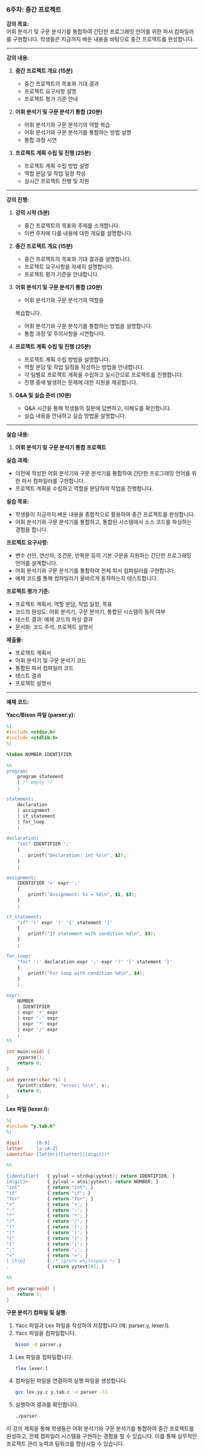 ### 6주차: 중간 프로젝트

**강의 목표:**  
어휘 분석기 및 구문 분석기를 통합하여 간단한 프로그래밍 언어를 위한 파서 컴파일러를 구현합니다. 학생들은 지금까지 배운 내용을 바탕으로 중간 프로젝트를 완성합니다.

---

**강의 내용:**

1. **중간 프로젝트 개요 (15분)**
   - 중간 프로젝트의 목표와 기대 결과
   - 프로젝트 요구사항 설명
   - 프로젝트 평가 기준 안내

2. **어휘 분석기 및 구문 분석기 통합 (20분)**
   - 어휘 분석기와 구문 분석기의 역할 복습
   - 어휘 분석기와 구문 분석기를 통합하는 방법 설명
   - 통합 과정 시연

3. **프로젝트 계획 수립 및 진행 (25분)**
   - 프로젝트 계획 수립 방법 설명
   - 역할 분담 및 작업 일정 작성
   - 실시간 프로젝트 진행 및 지원

---

**강의 진행:**

1. **강의 시작 (5분)**
   - 중간 프로젝트의 목표와 주제를 소개합니다.
   - 이번 주차에 다룰 내용에 대한 개요를 설명합니다.

2. **중간 프로젝트 개요 (15분)**
   - 중간 프로젝트의 목표와 기대 결과를 설명합니다.
   - 프로젝트 요구사항을 자세히 설명합니다.
   - 프로젝트 평가 기준을 안내합니다.

3. **어휘 분석기 및 구문 분석기 통합 (20분)**
   - 어휘 분석기와 구문 분석기의 역할을

   복습합니다.
   - 어휘 분석기와 구문 분석기를 통합하는 방법을 설명합니다.
   - 통합 과정 및 주의사항을 시연합니다.

4. **프로젝트 계획 수립 및 진행 (25분)**
   - 프로젝트 계획 수립 방법을 설명합니다.
   - 역할 분담 및 작업 일정을 작성하는 방법을 안내합니다.
   - 각 팀별로 프로젝트 계획을 수립하고 실시간으로 프로젝트를 진행합니다.
   - 진행 중에 발생하는 문제에 대한 지원을 제공합니다.

5. **Q&A 및 실습 준비 (10분)**
   - Q&A 시간을 통해 학생들의 질문에 답변하고, 이해도를 확인합니다.
   - 실습 내용을 안내하고 실습 방법을 설명합니다.

---

**실습 내용:**

1. **어휘 분석기 및 구문 분석기 통합 프로젝트**

**실습 과제:**
- 이전에 작성한 어휘 분석기와 구문 분석기를 통합하여 간단한 프로그래밍 언어를 위한 파서 컴파일러를 구현합니다.
- 프로젝트 계획을 수립하고 역할을 분담하여 작업을 진행합니다.

**실습 목표:**
- 학생들이 지금까지 배운 내용을 종합적으로 활용하여 중간 프로젝트를 완성합니다.
- 어휘 분석기와 구문 분석기를 통합하고, 통합된 시스템에서 소스 코드를 파싱하는 경험을 합니다.

**프로젝트 요구사항:**
- 변수 선언, 연산자, 조건문, 반복문 등의 기본 구문을 지원하는 간단한 프로그래밍 언어를 설계합니다.
- 어휘 분석기와 구문 분석기를 통합하여 전체 파서 컴파일러를 구현합니다.
- 예제 코드를 통해 컴파일러가 올바르게 동작하는지 테스트합니다.

**프로젝트 평가 기준:**
- 프로젝트 계획서: 역할 분담, 작업 일정, 목표
- 코드의 완성도: 어휘 분석기, 구문 분석기, 통합된 시스템의 동작 여부
- 테스트 결과: 예제 코드의 파싱 결과
- 문서화: 코드 주석, 프로젝트 설명서

**제출물:**
- 프로젝트 계획서
- 어휘 분석기 및 구문 분석기 코드
- 통합된 파서 컴파일러 코드
- 테스트 결과
- 프로젝트 설명서

---

**예제 코드:**

**Yacc/Bison 파일 (parser.y):**

```yacc
%{
#include <stdio.h>
#include <stdlib.h>
%}

%token NUMBER IDENTIFIER

%%
program:
    program statement
    | /* empty */
    ;

statement:
    declaration
    | assignment
    | if_statement
    | for_loop
    ;

declaration:
    "int" IDENTIFIER ';'
    {
        printf("Declaration: int %s\n", $2);
    }
    ;

assignment:
    IDENTIFIER '=' expr ';'
    {
        printf("Assignment: %s = %d\n", $1, $3);
    }
    ;

if_statement:
    "if" '(' expr ')' '{' statement '}'
    {
        printf("If statement with condition %d\n", $3);
    }
    ;

for_loop:
    "for" '(' declaration expr ';' expr ')' '{' statement '}'
    {
        printf("For loop with condition %d\n", $4);
    }
    ;

expr:
    NUMBER
    | IDENTIFIER
    | expr '+' expr
    | expr '-' expr
    | expr '*' expr
    | expr '/' expr
    ;
%%

int main(void) {
    yyparse();
    return 0;
}

int yyerror(char *s) {
    fprintf(stderr, "error: %s\n", s);
    return 0;
}
```

**Lex 파일 (lexer.l):**

```lex
%{
#include "y.tab.h"
%}

digit      [0-9]
letter     [a-zA-Z]
identifier {letter}({letter}|{digit})*

%%

{identifier}   { yylval = strdup(yytext); return IDENTIFIER; }
{digit}+       { yylval = atoi(yytext); return NUMBER; }
"int"          { return "int"; }
"if"           { return "if"; }
"for"          { return "for"; }
"+"            { return '+'; }
"-"            { return '-'; }
"*"            { return '*'; }
"/"            { return '/'; }
"("            { return '('; }
")"            { return ')'; }
"{"            { return '{'; }
"}"            { return '}'; }
";"            { return ';'; }
"="            { return '='; }
[ \t\n]        { /* ignore whitespace */ }
.              { return yytext[0]; }

%%

int yywrap(void) {
    return 1;
}
```

**구문 분석기 컴파일 및 실행:**

1. Yacc 파일과 Lex 파일을 작성하여 저장합니다 (예: parser.y, lexer.l).
2. Yacc 파일을 컴파일합니다.
   ```sh
   bison -d parser.y
   ```
3. Lex 파일을 컴파일합니다.
   ```sh
   flex lexer.l
   ```
4. 컴파일된 파일을 연결하여 실행 파일을 생성합니다.
   ```sh
   gcc lex.yy.c y.tab.c -o parser -ll
   ```
5. 실행하여 결과를 확인합니다.
   ```sh
   ./parser
   ```

이 강의 계획을 통해 학생들은 어휘 분석기와 구문 분석기를 통합하여 중간 프로젝트를 완성하고, 전체 컴파일러 시스템을 구현하는 경험을 할 수 있습니다. 이를 통해 실무적인 프로젝트 관리 능력과 팀워크를 향상시킬 수 있습니다.